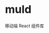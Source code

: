 <div class="card">
  <div class="mul-doc-intro">
    <h2 style="margin: 0; font-size: 2.25rem; line-height: 3.75rem;">muld</h2>
    <p>移动端 React 组件库</p>
  </div>
</div>